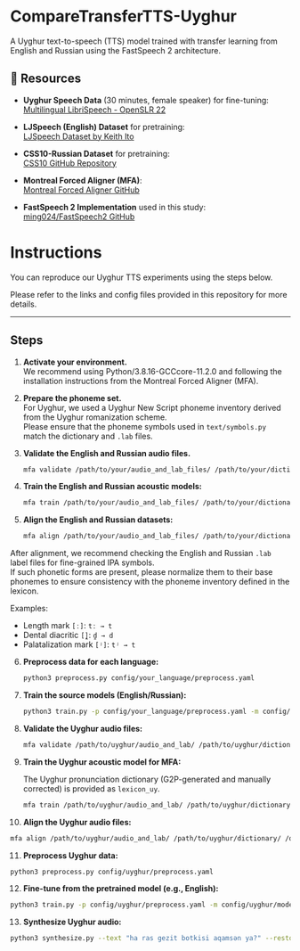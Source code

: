 # CompareTransferTTS-Uyghur
A Uyghur text-to-speech (TTS) model trained with transfer learning from English and Russian using the FastSpeech 2 architecture.

## 🔗 Resources

- **Uyghur Speech Data** (30 minutes, female speaker) for fine-tuning:  
  [Multilingual LibriSpeech - OpenSLR 22](http://www.openslr.org/22/)

- **LJSpeech (English) Dataset** for pretraining:  
  [LJSpeech Dataset by Keith Ito](https://keithito.com/LJ-Speech-Dataset/)

- **CSS10-Russian Dataset** for pretraining:  
  [CSS10 GitHub Repository](https://github.com/bootphon/CSS10)

- **Montreal Forced Aligner (MFA)**:  
  [Montreal Forced Aligner GitHub](https://github.com/MontrealCorpusTools/Montreal-Forced-Aligner)

- **FastSpeech 2 Implementation** used in this study:  
  [ming024/FastSpeech2 GitHub](https://github.com/ming024/FastSpeech2)


 
 
# Instructions

You can reproduce our Uyghur TTS experiments using the steps below.  
   
Please refer to the links and config files provided in this repository for more details.

---

## Steps

1. **Activate your environment.**  
   We recommend using Python/3.8.16-GCCcore-11.2.0 and following the installation instructions from the Montreal Forced Aligner (MFA). 


2. **Prepare the phoneme set.**  
   For Uyghur, we used a Uyghur New Script phoneme inventory derived from the Uyghur romanization scheme.  
   Please ensure that the phoneme symbols used in `text/symbols.py` match the dictionary and `.lab` files.
3. **Validate the English and Russian audio files.**  
   ```bash
   mfa validate /path/to/your/audio_and_lab_files/ /path/to/your/dictionary/
   ```

4. **Train the English and Russian acoustic models:**  
   ```bash
   mfa train /path/to/your/audio_and_lab_files/ /path/to/your/dictionary/ /output/path
   ```

5. **Align the English and Russian datasets:**  
   ```bash
   mfa align /path/to/your/audio_and_lab_files/ /path/to/your/dictionary/ /output/path
   ```
After alignment, we recommend checking the English and Russian `.lab` label files for fine-grained IPA symbols.  
If such phonetic forms are present, please normalize them to their base phonemes to ensure consistency with the phoneme inventory defined in the lexicon.

Examples:
- Length mark `[ː]`: `tː → t`
- Dental diacritic `[̪]`: `d̪ → d`
- Palatalization mark `[ʲ]`: `tʲ → t`
6. **Preprocess data for each language:**  
   ```bash
   python3 preprocess.py config/your_language/preprocess.yaml
   ```

7. **Train the source models (English/Russian):**  
   ```bash
   python3 train.py -p config/your_language/preprocess.yaml -m config/your_language/model.yaml
   ```

8. **Validate the Uyghur audio files:**  
   ```bash
   mfa validate /path/to/uyghur/audio_and_lab/ /path/to/uyghur/dictionary/
   ```

9. **Train the Uyghur acoustic model for MFA:**
    
   The Uyghur pronunciation dictionary (G2P-generated and manually corrected) is provided as `lexicon_uy`.  
   ```bash
   mfa train /path/to/uyghur/audio_and_lab/ /path/to/uyghur/dictionary/ /output/path
   ```
11. **Align the Uyghur audio files:**  
   ```bash
   mfa align /path/to/uyghur/audio_and_lab/ /path/to/uyghur/dictionary/ /output/path
   ```

11. **Preprocess Uyghur data:**  
   ```bash
   python3 preprocess.py config/uyghur/preprocess.yaml
   ```

12. **Fine-tune from the pretrained model (e.g., English):**  
   ```bash
   python3 train.py -p config/uyghur/preprocess.yaml -m config/uyghur/model.yaml --restore_step 200000
   ```

13. **Synthesize Uyghur audio:**  
   ```bash
   python3 synthesize.py --text "ha ras gezit botkisi aqamsәn ya?" --restore_step 300000 --speaker_id 0
   ```


